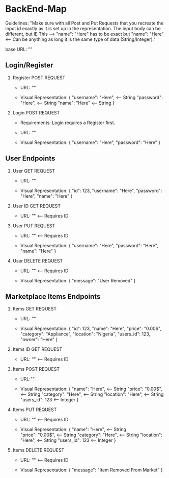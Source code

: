 # BackEnd-Map

Guidelines: "Make sure with all Post and Put Requests that you recreate the input id exactly as it is set up in the representation. The input body can be different, but IE This --> "name": "Here" has to be exact but "name": "Here" <-- Can be anything as long it is the same type of data (String/Integer)."

base URL: ""

## Login/Register

1. Register POST REQUEST
    - URL: ""
    
    - Visual Representation: 
    {
        "username": "Here", <-- String
        "password": "Here", <-- String
        "name": "Here" <-- String
    }

2. Login POST REQUEST
    - Requirements: Login requires a Register first.

    - URL: ""
    
    - Visual Representation: 
    {
        "username": "Here",
        "password": "Here"
    }

## User Endpoints

1. User GET REQUEST
    - URL: ""

    - Visual Representation: 
    {
        "id": 123,
        "username": "Here",
        "password": "Here",
        "name": "Here"
    }

2. User ID GET REQUEST
    - URL: "" <-- Requires ID

3. User PUT REQUEST
    - URL: "" <-- Requires ID
    
    - Visual Representation: 
    {
        "username": "Here",
        "password": "Here",
        "name": "Here"
    }

4. User DELETE REQUEST
    - URL: "" <-- Requires ID

    - Visual Representation: 
    {
        "message": "User Removed"
    }

## Marketplace Items Endpoints

1. Items GET REQUEST
    - URL: ""

    - Visual Representation: 
    {
        "id": 123,
        "name": "Here",
        "price": "0.00$",
        "category": "Appliance",
        "location": "Nigeria",
        "users_id": 123,
        "owner": "Here"
    }

2. Items ID GET REQUEST
    - URL: "" <-- Requires ID

3. Items POST REQUEST
    - URL:""

    - Visual Representation: 
    {
        "name": "Here", <-- String
        "price": "0.00$", <-- String
        "category": "Here", <-- String
        "location": "Here", <-- String
        "users_id": 123 <-- Integer
    }

4. Items PUT REQUEST
    - URL: "" <-- Requires ID

    - Visual Representation: 
    {
        "name": "Here", <-- String  
        "price": "0.00$", <-- String
        "category": "Here", <-- String
        "location": "Here", <-- String
        "users_id": 123 <-- Integer
    }

5. Items DELETE REQUEST
    - URL: "" <-- Requires ID

    - Visual Representation: 
    {
        "message": "Item Removed From Market"
    }
